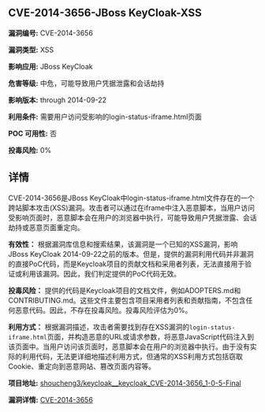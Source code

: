 ## CVE-2014-3656-JBoss KeyCloak-XSS

**漏洞编号:** CVE-2014-3656

**漏洞类型:** XSS

**影响应用:** JBoss KeyCloak

**危害等级:** 中危，可能导致用户凭据泄露和会话劫持

**影响版本:** through 2014-09-22

**利用条件:** 需要用户访问受影响的login-status-iframe.html页面

**POC 可用性:** 否

**投毒风险:** 0%

## 详情

CVE-2014-3656是JBoss KeyCloak中login-status-iframe.html文件存在的一个跨站脚本攻击(XSS)漏洞。攻击者可以通过在iframe中注入恶意脚本，当用户访问受影响页面时，恶意脚本会在用户的浏览器中执行，可能导致用户凭据泄露、会话劫持或恶意页面重定向。

**有效性：**
根据漏洞库信息和搜索结果，该漏洞是一个已知的XSS漏洞，影响JBoss KeyCloak 2014-09-22之前的版本。但是，提供的漏洞利用代码并非漏洞的直接PoC代码，而是Keycloak项目的贡献文档和采用者列表，无法直接用于验证或利用该漏洞。因此，我们判定提供的PoC代码无效。

**投毒风险：**
提供的代码是Keycloak项目的文档文件，例如ADOPTERS.md和CONTRIBUTING.md。这些文件主要包含项目采用者列表和贡献指南，不包含任何恶意代码。因此，不存在投毒风险。投毒风险评估为0%。

**利用方式：**
根据漏洞描述，攻击者需要找到存在XSS漏洞的`login-status-iframe.html`页面，并构造恶意的URL或请求参数，将恶意JavaScript代码注入到该页面中。当用户访问该页面时，恶意脚本会在用户的浏览器中执行。由于没有实际的利用代码，无法更详细地描述利用方式，但通常的XSS利用方式包括窃取Cookie、重定向到恶意网站、篡改页面内容等。

**项目地址:** [shoucheng3/keycloak__keycloak_CVE-2014-3656_1-0-5-Final](https://github.com/shoucheng3/keycloak__keycloak_CVE-2014-3656_1-0-5-Final)

**漏洞详情:** [CVE-2014-3656](https://nvd.nist.gov/vuln/detail/CVE-2014-3656)